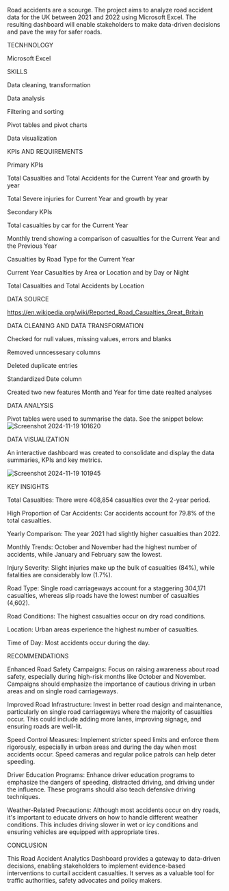 Road accidents are a scourge. The project aims to analyze road accident data for the UK between 2021 and 2022 using Microsoft Excel. The resulting dashboard will enable stakeholders to make data-driven decisions and pave the way for safer roads.

TECNHNOLOGY

Microsoft Excel

SKILLS

Data cleaning, transformation 

Data analysis

Filtering and sorting 

Pivot tables and pivot charts 

Data visualization


KPIs AND REQUIREMENTS


Primary KPIs    

Total Casualties and Total Accidents for the Current Year and growth by year

Total Severe injuries for Current Year and growth by year
                 
Secondary KPIs  

Total casualties by car for the Current Year

Monthly trend showing a comparison of casualties for the Current Year and the Previous Year

Casualties by Road Type for the Current Year

Current Year Casualties by Area or Location and by Day or Night

Total Casualties and Total Accidents by Location



DATA SOURCE

https://en.wikipedia.org/wiki/Reported_Road_Casualties_Great_Britain



DATA CLEANING AND DATA TRANSFORMATION 

Checked for null values, missing values, errors and blanks

Removed unncessesary columns 

Deleted duplicate entries

Standardized Date column 

Created two new features Month and Year for time date realted analyses



DATA ANALYSIS

Pivot tables were used to summarise the data. See the snippet below:
![Screenshot 2024-11-19 101620](https://github.com/user-attachments/assets/fb13ccdb-d39b-496d-9e22-d6745516a42e)



DATA VISUALIZATION 

An interactive dashboard was created to consolidate and display the data summaries, KPIs and key metrics.

![Screenshot 2024-11-19 101945](https://github.com/user-attachments/assets/d93a4988-19d4-4783-8932-f076d95b96b6)




KEY INSIGHTS 

Total Casualties: There were 408,854 casualties over the 2-year period.

High Proportion of Car Accidents: Car accidents account for 79.8% of the total casualties.

Yearly Comparison: The year 2021 had slightly higher casualties than 2022.

Monthly Trends: October and November had the highest number of accidents, while January and February saw the lowest.

Injury Severity: Slight injuries make up the bulk of casualties (84%), while fatalities are considerably low (1.7%).

Road Type: Single road carriageways account for a staggering 304,171 casualties, whereas slip roads have the lowest number of casualties (4,602).

Road Conditions: The highest casualties occur on dry road conditions.

Location: Urban areas experience the highest number of casualties.

Time of Day: Most accidents occur during the day.



RECOMMENDATIONS 

Enhanced Road Safety Campaigns: Focus on raising awareness about road safety, especially during high-risk months like October and November. Campaigns should emphasize the importance of cautious driving in urban areas and on single road carriageways.

Improved Road Infrastructure: Invest in better road design and maintenance, particularly on single road carriageways where the majority of casualties occur. This could include adding more lanes, improving signage, and ensuring roads are well-lit.

Speed Control Measures: Implement stricter speed limits and enforce them rigorously, especially in urban areas and during the day when most accidents occur. Speed cameras and regular police patrols can help deter speeding.

Driver Education Programs: Enhance driver education programs to emphasize the dangers of speeding, distracted driving, and driving under the influence. These programs should also teach defensive driving techniques.

Weather-Related Precautions: Although most accidents occur on dry roads, it's important to educate drivers on how to handle different weather conditions. This includes driving slower in wet or icy conditions and ensuring vehicles are equipped with appropriate tires.


CONCLUSION

This Road Accident Analytics Dashboard provides a gateway to data-driven decisions, enabling stakeholders to implement evidence-based interventions to curtail accident casualties. It serves as a valuable tool for traffic authorities, safety advocates and policy makers.












